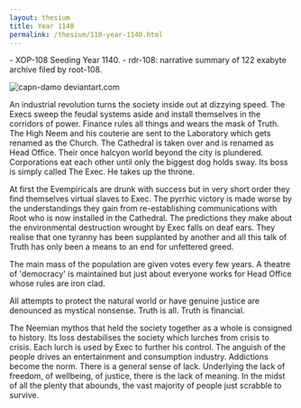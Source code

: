 ```yaml
---
layout: thesium
title: Year 1140
permalink: /thesium/110-year-1140.html
---
```


<div class="data">
- XOP-108 Seeding Year 1140.
- rdr-108: narrative summary of 122 exabyte archive filed by root-108.  
</div>


![capn-damo deviantart.com](https://images-wixmp-ed30a86b8c4ca887773594c2.wixmp.com/f/87157177-c2fc-4877-91ea-2841f6f9bd16/dajac5i-da4ac237-43b3-4316-bdf7-bd64f7cdca99.jpg?token=eyJ0eXAiOiJKV1QiLCJhbGciOiJIUzI1NiJ9.eyJzdWIiOiJ1cm46YXBwOjdlMGQxODg5ODIyNjQzNzNhNWYwZDQxNWVhMGQyNmUwIiwiaXNzIjoidXJuOmFwcDo3ZTBkMTg4OTgyMjY0MzczYTVmMGQ0MTVlYTBkMjZlMCIsIm9iaiI6W1t7InBhdGgiOiJcL2ZcLzg3MTU3MTc3LWMyZmMtNDg3Ny05MWVhLTI4NDFmNmY5YmQxNlwvZGFqYWM1aS1kYTRhYzIzNy00M2IzLTQzMTYtYmRmNy1iZDY0ZjdjZGNhOTkuanBnIn1dXSwiYXVkIjpbInVybjpzZXJ2aWNlOmZpbGUuZG93bmxvYWQiXX0.5Durwmji5kbxUs8PoqdD_PChRMYZeglD3H7fhmUpRfg)

An industrial revolution turns the society inside out at dizzying speed. The Execs sweep the feudal systems aside and install themselves in the corridors of power. Finance rules all things and wears the mask of Truth. The High Neem and his couterie are sent to the Laboratory which gets renamed as the Church. The Cathedral is taken over and is renamed as Head Office. Their once halcyon world beyond the city is plundered. Corporations eat each other until only the biggest dog holds sway. Its boss is simply called The Exec. He takes up the throne.

At first the Evempiricals are drunk with success but in very short order they find themselves virtual slaves to Exec. The pyrrhic victory is made worse by the understandings they gain from re-establishing communications with Root who is now installed in the Cathedral. The predictions they make about the environmental destruction wrought by Exec falls on deaf ears. They realise that one tyranny has been supplanted by another and all this talk of Truth has only been a means to an end for unfettered greed.

The main mass of the population are given votes every few years. A theatre of 'democracy' is maintained but just about everyone works for Head Office whose rules are iron clad.

All attempts to protect the natural world or have genuine justice are denounced as mystical nonsense. Truth is all. Truth is financial.

The Neemian mythos that held the society together as a whole is consigned to history. Its loss destabilises the society which lurches from crisis to crisis. Each lurch is used by Exec to further his control. The anguish of the people drives an entertainment and consumption industry. Addictions become the norm. There is a general sense of lack. Underlying the lack of freedom, of wellbeing, of justice, there is the lack of meaning. In the midst of all the plenty that abounds, the vast majority of people just scrabble to survive.
